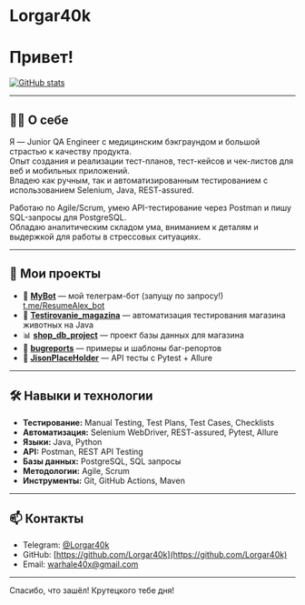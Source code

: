 # Lorgar40k

# Привет! 

[![GitHub stats](https://github-readme-stats.vercel.app/api?username=Lorgar40k&show_icons=true&hide_title=true&count_private=true)](https://github.com/Lorgar40k)

---

## 👨‍💻 О себе

Я — Junior QA Engineer с медицинским бэкграундом и большой страстью к качеству продукта.  
Опыт создания и реализации тест-планов, тест-кейсов и чек-листов для веб и мобильных приложений.  
Владею как ручным, так и автоматизированным тестированием с использованием Selenium, Java, REST-assured.  

Работаю по Agile/Scrum, умею API-тестирование через Postman и пишу SQL-запросы для PostgreSQL.  
Обладаю аналитическим складом ума, вниманием к деталям и выдержкой для работы в стрессовых ситуациях.

---

## 🚀 Мои проекты

- 🤖 **[MyBot](https://github.com/Lorgar40k/MyBot)** — мой телеграм-бот (запущу по запросу!) [t.me/ResumeAlex_bot](https://t.me/ResumeAlex_bot)
- 🐾 **[Testirovanie_magazina](https://github.com/Lorgar40k/Testirovanie_magazina)** — автоматизация тестирования магазина животных на Java
- 📊 **[shop_db_project](https://github.com/Lorgar40k/shop_db_project)** — проект базы данных для магазина
- 🐞 **[bugreports](https://github.com/Lorgar40k/bugreports)** — примеры и шаблоны баг-репортов
- 🧪 **[JisonPlaceHolder](https://github.com/Lorgar40k/JisonPlaceHolder)** — API тесты с Pytest + Allure

---

## 🛠 Навыки и технологии

- **Тестирование:** Manual Testing, Test Plans, Test Cases, Checklists  
- **Автоматизация:** Selenium WebDriver, REST-assured, Pytest, Allure  
- **Языки:** Java, Python  
- **API:** Postman, REST API Testing  
- **Базы данных:** PostgreSQL, SQL запросы  
- **Методологии:** Agile, Scrum  
- **Инструменты:** Git, GitHub Actions, Maven

---

## 📫 Контакты

- Telegram: [@Lorgar40k](https://t.me/Lorgar40k)  
- GitHub: [https://github.com/Lorgar40k](https://github.com/Lorgar40k)  
- Email: [warhale40x@gmail.com](mailto:warhale40k@gmail.com.com) 

---

Спасибо, что зашёл! Крутецкого тебе дня! 
